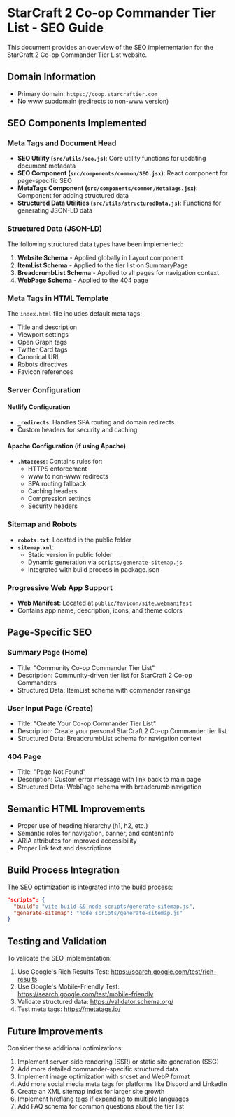# StarCraft 2 Co-op Commander Tier List - SEO Guide

This document provides an overview of the SEO implementation for the StarCraft 2 Co-op Commander Tier List website.

## Domain Information

- Primary domain: `https://coop.starcraftier.com`
- No www subdomain (redirects to non-www version)

## SEO Components Implemented

### Meta Tags and Document Head

- **SEO Utility (`src/utils/seo.js`)**: Core utility functions for updating document metadata
- **SEO Component (`src/components/common/SEO.jsx`)**: React component for page-specific SEO
- **MetaTags Component (`src/components/common/MetaTags.jsx`)**: Component for adding structured data
- **Structured Data Utilities (`src/utils/structuredData.js`)**: Functions for generating JSON-LD data

### Structured Data (JSON-LD)

The following structured data types have been implemented:

1. **Website Schema** - Applied globally in Layout component
2. **ItemList Schema** - Applied to the tier list on SummaryPage
3. **BreadcrumbList Schema** - Applied to all pages for navigation context
4. **WebPage Schema** - Applied to the 404 page

### Meta Tags in HTML Template

The `index.html` file includes default meta tags:

- Title and description
- Viewport settings
- Open Graph tags
- Twitter Card tags
- Canonical URL
- Robots directives
- Favicon references

### Server Configuration

#### Netlify Configuration

- **`_redirects`**: Handles SPA routing and domain redirects
- Custom headers for security and caching

#### Apache Configuration (if using Apache)

- **`.htaccess`**: Contains rules for:
  - HTTPS enforcement
  - www to non-www redirects
  - SPA routing fallback
  - Caching headers
  - Compression settings
  - Security headers

### Sitemap and Robots

- **`robots.txt`**: Located in the public folder
- **`sitemap.xml`**: 
  - Static version in public folder
  - Dynamic generation via `scripts/generate-sitemap.js`
  - Integrated with build process in package.json

### Progressive Web App Support

- **Web Manifest**: Located at `public/favicon/site.webmanifest`
- Contains app name, description, icons, and theme colors

## Page-Specific SEO

### Summary Page (Home)

- Title: "Community Co-op Commander Tier List"
- Description: Community-driven tier list for StarCraft 2 Co-op Commanders
- Structured Data: ItemList schema with commander rankings

### User Input Page (Create)

- Title: "Create Your Co-op Commander Tier List"
- Description: Create your personal StarCraft 2 Co-op Commander tier list
- Structured Data: BreadcrumbList schema for navigation context

### 404 Page

- Title: "Page Not Found"
- Description: Custom error message with link back to main page
- Structured Data: WebPage schema with breadcrumb navigation

## Semantic HTML Improvements

- Proper use of heading hierarchy (h1, h2, etc.)
- Semantic roles for navigation, banner, and contentinfo
- ARIA attributes for improved accessibility
- Proper link text and descriptions

## Build Process Integration

The SEO optimization is integrated into the build process:

```json
"scripts": {
  "build": "vite build && node scripts/generate-sitemap.js",
  "generate-sitemap": "node scripts/generate-sitemap.js"
}
```

## Testing and Validation

To validate the SEO implementation:

1. Use Google's Rich Results Test: https://search.google.com/test/rich-results
2. Use Google's Mobile-Friendly Test: https://search.google.com/test/mobile-friendly
3. Validate structured data: https://validator.schema.org/
4. Test meta tags: https://metatags.io/

## Future Improvements

Consider these additional optimizations:

1. Implement server-side rendering (SSR) or static site generation (SSG)
2. Add more detailed commander-specific structured data
3. Implement image optimization with srcset and WebP format
4. Add more social media meta tags for platforms like Discord and LinkedIn
5. Create an XML sitemap index for larger site growth
6. Implement hreflang tags if expanding to multiple languages
7. Add FAQ schema for common questions about the tier list

